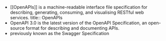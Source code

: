 - [[OpenAPIs]] is a machine-readable interface file specification for describing, generating, consuming, and visualising RESTful web services.
  title:: OpenAPIs
- OpenAPI 3.0 is the latest version of the OpenAPI Specification, an open-source format for describing and documenting APIs.
- previously known as the Swagger Specification